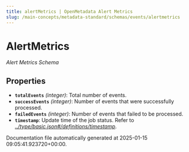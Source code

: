 ```yaml
---
title: alertMetrics | OpenMetadata Alert Metrics
slug: /main-concepts/metadata-standard/schemas/events/alertmetrics
---
```


# AlertMetrics

*Alert Metrics Schema*

## Properties

- **`totalEvents`** *(integer)*: Total number of events.
- **`successEvents`** *(integer)*: Number of events that were successfully processed.
- **`failedEvents`** *(integer)*: Number of events that failed to be processed.
- **`timestamp`**: Update time of the job status. Refer to *[../type/basic.json#/definitions/timestamp](#/type/basic.json#/definitions/timestamp)*.


Documentation file automatically generated at 2025-01-15 09:05:41.923720+00:00.
